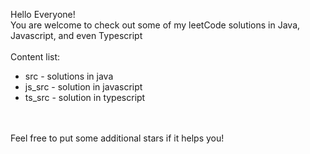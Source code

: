 Hello Everyone! 
<br />
You are welcome to check out some of my leetCode solutions in Java, Javascript, and even Typescript
<br />
<br />
Content list:
- src - solutions in java
- js_src - solution in javascript
- ts_src - solution in typescript
<br />
<br />
Feel free to put some additional stars if it helps you!
